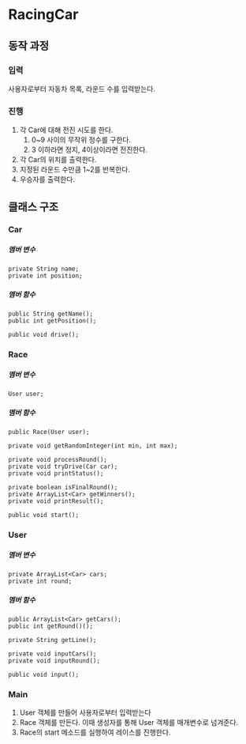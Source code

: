 # RacingCar

## 동작 과정

### 입력
사용자로부터 자동차 목록, 라운드 수를 입력받는다.

### 진행
1. 각 Car에 대해 전진 시도를 한다.<br>
    1. 0~9 사이의 무작위 정수를 구한다.<br>
    2. 3 이하라면 정지, 4이상이라면 전진한다.
2. 각 Car의 위치를 출력한다.
3. 지정된 라운드 수만큼 1~2를 반복한다.
4. 우승자를 출력한다.


## 클래스 구조

### Car
##### 멤버 변수
	private String name;
	private int position;

##### 멤버 함수
	public String getName();
	public int getPosition();

	public void drive();

### Race
##### 멤버 변수
    User user;

##### 멤버 함수
	public Race(User user);

	private void getRandomInteger(int min, int max);

	private void processRound();
	private void tryDrive(Car car);
	private void printStatus();

	private boolean isFinalRound();
	private ArrayList<Car> getWinners();
	private void printResult();

	public void start();

### User
##### 멤버 변수
	private ArrayList<Car> cars;
	private int round;
##### 멤버 함수
	public ArrayList<Car> getCars();
	public int getRound()();

	private String getLine();

	private void inputCars();
	private void inputRound();

	public void input();

### Main
1. User 객체를 만들어 사용자로부터 입력받는다
2. Race 객체를 만든다. 이때 생성자를 통해 User 객체를 매개변수로 넘겨준다.
3. Race의 start 메소드를 실행하여 레이스를 진행한다.
